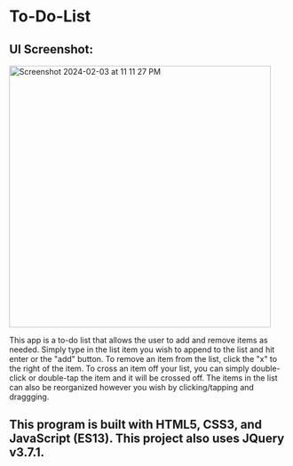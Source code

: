 # To-Do-List

## UI Screenshot:
<img width="471" alt="Screenshot 2024-02-03 at 11 11 27 PM" src="https://github.com/TheGregAllison/To-Do-List/assets/146021687/f2cb8154-cf73-4d0d-8bda-2fcf0bf4646f">

This app is a to-do list that allows the user to add and remove items as needed. Simply type in the list item you wish to append to the list and hit enter or the "add" button. To remove an item from the list, click the "x" to the right of the item. To cross an item off your list, you can simply double-click or double-tap the item and it will be crossed off. The items in the list can also be reorganized however you wish by clicking/tapping and draggging. 

## This program is built with HTML5, CSS3, and JavaScript (ES13). This project also uses JQuery v3.7.1.


